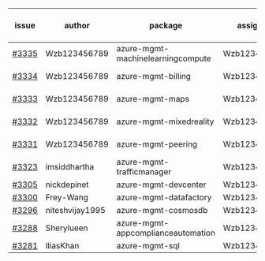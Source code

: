 | issue | author | package | assignee | bot advice | created date of issue | target release date | date from target |
| ------ | ------ | ------ | ------ | ------ | ------ | ------ | :-----: |
| [#3335](https://github.com/Azure/sdk-release-request/issues/3335) | Wzb123456789 | azure-mgmt-machinelearningcompute | Wzb123456789 | new issue. | 11-01 | 11-25 |  |
| [#3334](https://github.com/Azure/sdk-release-request/issues/3334) | Wzb123456789 | azure-mgmt-billing | Wzb123456789 | new issue. | 11-01 | 11-25 |  |
| [#3333](https://github.com/Azure/sdk-release-request/issues/3333) | Wzb123456789 | azure-mgmt-maps | Wzb123456789 | new issue. | 11-01 | 11-25 |  |
| [#3332](https://github.com/Azure/sdk-release-request/issues/3332) | Wzb123456789 | azure-mgmt-mixedreality | Wzb123456789 | new issue. | 11-01 | 11-25 |  |
| [#3331](https://github.com/Azure/sdk-release-request/issues/3331) | Wzb123456789 | azure-mgmt-peering | Wzb123456789 | new issue. | 11-01 | 11-25 |  |
| [#3323](https://github.com/Azure/sdk-release-request/issues/3323) | imsiddhartha | azure-mgmt-trafficmanager | Wzb123456789 |  | 10-28 | 11-25 |  |
| [#3305](https://github.com/Azure/sdk-release-request/issues/3305) | nickdepinet | azure-mgmt-devcenter | Wzb123456789 |  | 10-26 | 11-25 |  |
| [#3300](https://github.com/Azure/sdk-release-request/issues/3300) | Frey-Wang | azure-mgmt-datafactory | Wzb123456789 |  | 10-26 | 11-25 |  |
| [#3296](https://github.com/Azure/sdk-release-request/issues/3296) | niteshvijay1995 | azure-mgmt-cosmosdb | Wzb123456789 |  | 10-25 | 11-25 |  |
| [#3288](https://github.com/Azure/sdk-release-request/issues/3288) | Sherylueen | azure-mgmt-appcomplianceautomation | Wzb123456789 | On time | 10-24 | 11-16 |  |
| [#3281](https://github.com/Azure/sdk-release-request/issues/3281) | IliasKhan | azure-mgmt-sql | Wzb123456789 |  | 10-19 | 11-25 |  |

